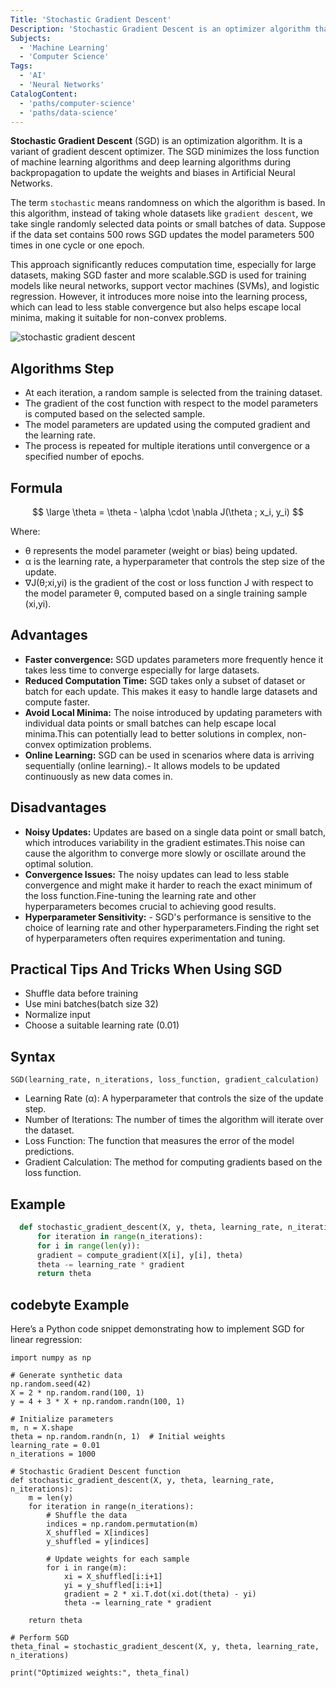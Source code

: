```yaml
---
Title: 'Stochastic Gradient Descent'
Description: 'Stochastic Gradient Descent is an optimizer algorithm that minimizes the loss function in machine learning and deep learning models.'
Subjects:
  - 'Machine Learning'
  - 'Computer Science'
Tags:
  - 'AI'
  - 'Neural Networks'
CatalogContent:
  - 'paths/computer-science'
  - 'paths/data-science'
---
```


**Stochastic Gradient Descent** (SGD) is an optimization algorithm. It is a variant of gradient descent optimizer. The SGD minimizes the loss function of machine learning algorithms and deep learning algorithms during backpropagation to update the weights and biases in Artificial Neural Networks. 

The term `stochastic` means randomness on which the algorithm is based. In this algorithm, instead of taking whole datasets like `gradient descent`, we take single randomly selected data points or small batches of data. Suppose if the data set contains 500 rows SGD updates the model parameters 500 times in one cycle or one epoch.

This approach significantly reduces computation time, especially for large datasets, making SGD faster and more scalable.SGD is used for training models like neural networks, support vector machines (SVMs), and logistic regression. However, it introduces more noise into the learning process, which can lead to less stable convergence but also helps escape local minima, making it suitable for non-convex problems. 


![stochastic gradient descent](https://www.goglides.dev/images/Jq8EpuPoMjCcxm7PqMqWuQK7M_MoVtdfAUsGJsoUIMA/w:880/mb:500000/ar:1/aHR0cHM6Ly93d3ct/Z29nbGlkZXMtZGV2/LnMzLmFtYXpvbmF3/cy5jb20vdXBsb2Fk/cy9hcnRpY2xlcy8z/cGh3bjR0bmpnNGlo/eHV0Znpqby5wbmc)

## Algorithms Step

- At each iteration, a random sample is selected from the training dataset.
- The gradient of the cost function with respect to the model parameters is computed based on the selected sample.
- The model parameters are updated using the computed gradient and the learning rate.
- The process is repeated for multiple iterations until convergence or a specified number of epochs.

## Formula 

$$ 
\large \theta = \theta - \alpha  \cdot  \nabla J(\theta ; x_i, y_i)
$$

Where:

- θ represents the model parameter (weight or bias) being updated.
- α is the learning rate, a hyperparameter that controls the step size of the update.
- ∇J(θ;xi,yi)  is the gradient of the cost or loss function J with respect to the model parameter θ, computed based on a single training sample (xi,yi).

## Advantages
- **Faster convergence:** SGD updates parameters more frequently hence it takes less time to converge especially for large datasets.
- **Reduced Computation Time:** SGD takes only a subset of dataset or batch for each update. This makes it easy to handle large datasets and compute faster.
- **Avoid Local Minima:** The noise introduced by updating parameters with individual data points or small batches can help escape local minima.This can potentially lead to better solutions in complex, non-convex optimization problems.
- **Online Learning:** SGD can be used in scenarios where data is arriving sequentially (online learning).- It allows models to be updated continuously as new data comes in.

## Disadvantages
- **Noisy Updates:** Updates are based on a single data point or small batch, which introduces variability in the gradient estimates.This noise can cause the algorithm to converge more slowly or oscillate around the optimal solution.
- **Convergence Issues:** The noisy updates can lead to less stable convergence and might make it harder to reach the exact minimum of the loss function.Fine-tuning the learning rate and other hyperparameters becomes crucial to achieving good results.
- **Hyperparameter Sensitivity:** - SGD's performance is sensitive to the choice of learning rate and other hyperparameters.Finding the right set of hyperparameters often requires experimentation and tuning.

## Practical Tips And Tricks When Using SGD
- Shuffle data before training 
- Use mini batches(batch size 32)
- Normalize input
- Choose a suitable learning rate (0.01)

## Syntax

 ``SGD(learning_rate, n_iterations, loss_function, gradient_calculation)``

- Learning Rate (α): A hyperparameter that controls the size of the update step.
- Number of Iterations: The number of times the algorithm will iterate over the dataset.
- Loss Function: The function that measures the error of the model predictions.
- Gradient Calculation: The method for computing gradients based on the loss function.

## Example
```python
  def stochastic_gradient_descent(X, y, theta, learning_rate, n_iterations):
      for iteration in range(n_iterations):
      for i in range(len(y)):
      gradient = compute_gradient(X[i], y[i], theta)
      theta -= learning_rate * gradient
      return theta
```

## codebyte Example

Here’s a Python code snippet demonstrating how to implement SGD for linear regression:

```codebyte/python
import numpy as np

# Generate synthetic data
np.random.seed(42)
X = 2 * np.random.rand(100, 1)
y = 4 + 3 * X + np.random.randn(100, 1)

# Initialize parameters
m, n = X.shape
theta = np.random.randn(n, 1)  # Initial weights
learning_rate = 0.01
n_iterations = 1000

# Stochastic Gradient Descent function
def stochastic_gradient_descent(X, y, theta, learning_rate, n_iterations):
    m = len(y)
    for iteration in range(n_iterations):
        # Shuffle the data
        indices = np.random.permutation(m)
        X_shuffled = X[indices]
        y_shuffled = y[indices]
        
        # Update weights for each sample
        for i in range(m):
            xi = X_shuffled[i:i+1]
            yi = y_shuffled[i:i+1]
            gradient = 2 * xi.T.dot(xi.dot(theta) - yi)
            theta -= learning_rate * gradient
            
    return theta

# Perform SGD
theta_final = stochastic_gradient_descent(X, y, theta, learning_rate, n_iterations)

print("Optimized weights:", theta_final)
```
